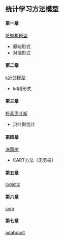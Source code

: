 
## 统计学习方法模型

#### 第一章
[感知机模型](https://github.com/zhangqian666/model_project/blob/master/statistics/perceptron/perceptron.py)

- 原始形式
- 对偶形式


#### 第二章
[k近邻模型](https://github.com/zhangqian666/model_project/blob/master/statistics/knn/knn_main.py)

- kd树形式


#### 第三章

[朴素贝叶斯](https://github.com/zhangqian666/model_project/blob/master/statistics/native_bayes/bayes_main.py)

- 贝叶斯估计

#### 第四章

[决策树](https://github.com/zhangqian666/model_project/blob/master/statistics/decistion_tree/decision_tree_main.py)

- CART方法（无剪枝）

#### 第五章

[logistic](https://github.com/zhangqian666/model_project/blob/master/statistics/logistic/logistic.py)

#### 第六章

[svm](https://github.com/zhangqian666/model_project/blob/master/statistics/svms/svm.py)
#### 第七章

[adaboost](https://github.com/zhangqian666/model_project/blob/master/statistics/adaboost/adaboost.py)
